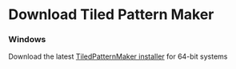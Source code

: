 # Download Tiled Pattern Maker

### Windows

Download the latest [TiledPatternMaker installer](https://github.com/ChortleMortal/TiledPatternMaker/releases/latest/download/TiledPatternMakerInstaller.3.1.exe) for 64-bit systems
